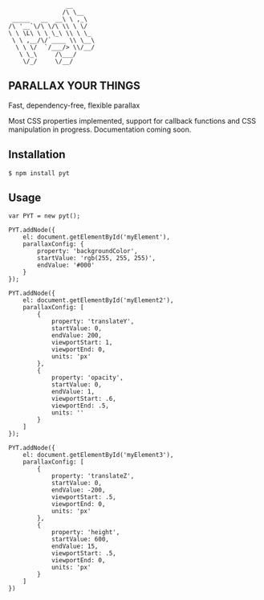                     __
                   /\ \__
     _____   __  __\ \ ,_\
    /\ '__`\/\ \/\ \\ \ \/
    \ \ \L\ \ \ \_\ \\ \ \_
     \ \ ,__/\/`____ \\ \__\
      \ \ \/  `/___/> \\/__/
       \ \_\     /\___/
        \/_/     \/__/

## PARALLAX YOUR THINGS

Fast, dependency-free, flexible parallax

Most CSS properties implemented, support for callback functions and CSS manipulation in progress.
Documentation coming soon.

## Installation

    $ npm install pyt

## Usage
    var PYT = new pyt();

    PYT.addNode({
        el: document.getElementById('myElement'),
        parallaxConfig: {
            property: 'backgroundColor',
            startValue: 'rgb(255, 255, 255)',
            endValue: '#000'
        }
    });

    PYT.addNode({
        el: document.getElementById('myElement2'),
        parallaxConfig: [
            {
                property: 'translateY',
                startValue: 0,
                endValue: 200,
                viewportStart: 1,
                viewportEnd: 0,
                units: 'px'
            },
            {
                property: 'opacity',
                startValue: 0,
                endValue: 1,
                viewportStart: .6,
                viewportEnd: .5,
                units: ''
            }
        ]
    });

    PYT.addNode({
        el: document.getElementById('myElement3'),
        parallaxConfig: [
            {
                property: 'translateZ',
                startValue: 0,
                endValue: -200,
                viewportStart: .5,
                viewportEnd: 0,
                units: 'px'
            },
            {
                property: 'height',
                startValue: 600,
                endValue: 15,
                viewportStart: .5,
                viewportEnd: 0,
                units: 'px'
            }
        ]
    })
